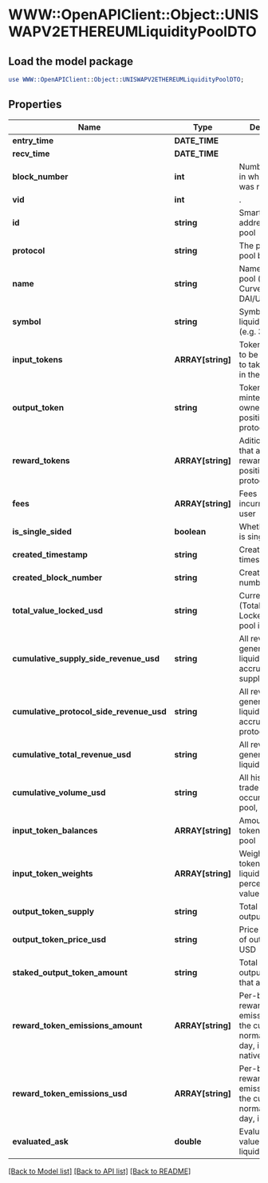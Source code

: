 # WWW::OpenAPIClient::Object::UNISWAPV2ETHEREUMLiquidityPoolDTO

## Load the model package
```perl
use WWW::OpenAPIClient::Object::UNISWAPV2ETHEREUMLiquidityPoolDTO;
```

## Properties
Name | Type | Description | Notes
------------ | ------------- | ------------- | -------------
**entry_time** | **DATE_TIME** |  | [optional] 
**recv_time** | **DATE_TIME** |  | [optional] 
**block_number** | **int** | Number of block in which entity was recorded. | [optional] 
**vid** | **int** | . | [optional] 
**id** | **string** | Smart contract address of the pool | [optional] 
**protocol** | **string** | The protocol this pool belongs to | [optional] 
**name** | **string** | Name of liquidity pool (e.g. Curve.fi DAI/USDC/USDT) | [optional] 
**symbol** | **string** | Symbol of liquidity pool (e.g. 3CRV) | [optional] 
**input_tokens** | **ARRAY[string]** | Tokens that need to be deposited to take a position in the protocol | [optional] 
**output_token** | **string** | Token that is minted to track ownership of position in protocol | [optional] 
**reward_tokens** | **ARRAY[string]** | Aditional tokens that are given as reward for position in a protocol | [optional] 
**fees** | **ARRAY[string]** | Fees per trade incurred to the user | [optional] 
**is_single_sided** | **boolean** | Whether this pool is single-sided | [optional] 
**created_timestamp** | **string** | Creation timestamp | [optional] 
**created_block_number** | **string** | Creation block number | [optional] 
**total_value_locked_usd** | **string** | Current TVL (Total Value Locked) of this pool in USD | [optional] 
**cumulative_supply_side_revenue_usd** | **string** | All revenue generated by the liquidity pool, accrued to the supply side | [optional] 
**cumulative_protocol_side_revenue_usd** | **string** | All revenue generated by the liquidity pool, accrued to the protocol | [optional] 
**cumulative_total_revenue_usd** | **string** | All revenue generated by the liquidity pool | [optional] 
**cumulative_volume_usd** | **string** | All historical trade volume occurred in this pool, in USD | [optional] 
**input_token_balances** | **ARRAY[string]** | Amount of input tokens in the pool | [optional] 
**input_token_weights** | **ARRAY[string]** | Weights of input tokens in the liquidity pool in percentage values | [optional] 
**output_token_supply** | **string** | Total supply of output token | [optional] 
**output_token_price_usd** | **string** | Price per share of output token in USD | [optional] 
**staked_output_token_amount** | **string** | Total supply of output tokens that are staked | [optional] 
**reward_token_emissions_amount** | **ARRAY[string]** | Per-block reward token emission as of the current block normalized to a day, in token&#39;s native amount | [optional] 
**reward_token_emissions_usd** | **ARRAY[string]** | Per-block reward token emission as of the current block normalized to a day, in USD value | [optional] 
**evaluated_ask** | **double** | Evaluated ask value of the liquidity pool. | [optional] [readonly] 

[[Back to Model list]](../README.md#documentation-for-models) [[Back to API list]](../README.md#documentation-for-api-endpoints) [[Back to README]](../README.md)


